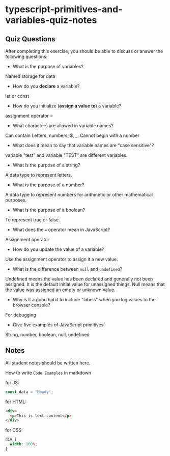 # typescript-primitives-and-variables-quiz-notes

## Quiz Questions

After completing this exercise, you should be able to discuss or answer the following questions:

- What is the purpose of variables?

Named storage for data

- How do you **declare** a variable?

let or const

- How do you initialize (**assign a value to**) a variable?

assignment operator =

- What characters are allowed in variable names?

Can contain Letters, numbers, $, \_. Cannot begin with a number

- What does it mean to say that variable names are "case sensitive"?

variable "test" and variable "TEST" are different variables.

- What is the purpose of a string?

A data type to represent letters.

- What is the purpose of a number?

A data type to represent numbers for arithmetic or other mathematical purposes.

- What is the purpose of a boolean?

To represent true or false.

- What does the `=` operator mean in JavaScript?

Assignment operator

- How do you update the value of a variable?

Use the assignment operator to assign it a new value.

- What is the difference between `null` and `undefined`?

Undefined means the value has been declared and generally not been assigned. It is the default initial value for unassigned things. Null means that the value was assigned an empty or unknown value.

- Why is it a good habit to include "labels" when you log values to the browser console?

For debugging

- Give five examples of JavaScript primitives.

String, number, boolean, null, undefined

## Notes

All student notes should be written here.

How to write `Code Examples` in markdown

for JS:

```javascript
const data = 'Howdy';
```

for HTML:

```html
<div>
  <p>This is text content</p>
</div>
```

for CSS:

```css
div {
  width: 100%;
}
```
